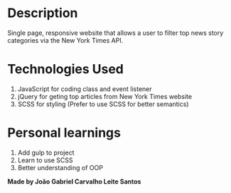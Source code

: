 # Description
Single page, responsive website that allows a user to filter top news story categories via the New York Times API.

# Technologies Used
1. JavaScript for coding class and event listener
2. jQuery for geting top articles from New York Times website
3. SCSS for styling (Prefer to use SCSS for better semantics)

# Personal learnings
1. Add gulp to project
2. Learn to use SCSS
3. Better understanding of OOP

**Made by João Gabriel Carvalho Leite Santos**